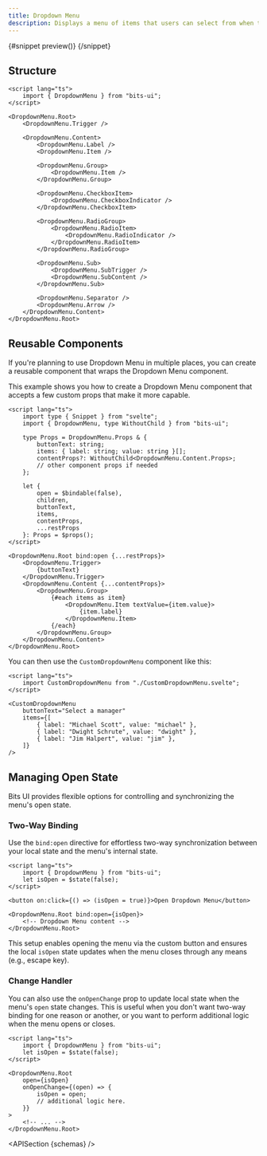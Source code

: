 ```yaml
---
title: Dropdown Menu
description: Displays a menu of items that users can select from when triggered.
---
```


<script>
	import { APISection, ComponentPreviewV2, DropdownMenuDemo } from '$lib/components'
	export let schemas;
</script>

<ComponentPreviewV2 name="dropdown-menu-demo" comp="DropdownMenu">

{#snippet preview()}
<DropdownMenuDemo />
{/snippet}

</ComponentPreviewV2>

## Structure

```svelte
<script lang="ts">
	import { DropdownMenu } from "bits-ui";
</script>

<DropdownMenu.Root>
	<DropdownMenu.Trigger />

	<DropdownMenu.Content>
		<DropdownMenu.Label />
		<DropdownMenu.Item />

		<DropdownMenu.Group>
			<DropdownMenu.Item />
		</DropdownMenu.Group>

		<DropdownMenu.CheckboxItem>
			<DropdownMenu.CheckboxIndicator />
		</DropdownMenu.CheckboxItem>

		<DropdownMenu.RadioGroup>
			<DropdownMenu.RadioItem>
				<DropdownMenu.RadioIndicator />
			</DropdownMenu.RadioItem>
		</DropdownMenu.RadioGroup>

		<DropdownMenu.Sub>
			<DropdownMenu.SubTrigger />
			<DropdownMenu.SubContent />
		</DropdownMenu.Sub>

		<DropdownMenu.Separator />
		<DropdownMenu.Arrow />
	</DropdownMenu.Content>
</DropdownMenu.Root>
```

## Reusable Components

If you're planning to use Dropdown Menu in multiple places, you can create a reusable component that wraps the Dropdown Menu component.

This example shows you how to create a Dropdown Menu component that accepts a few custom props that make it more capable.

```svelte title="CustomDropdownMenu.svelte"
<script lang="ts">
	import type { Snippet } from "svelte";
	import { DropdownMenu, type WithoutChild } from "bits-ui";

	type Props = DropdownMenu.Props & {
		buttonText: string;
		items: { label: string; value: string }[];
		contentProps?: WithoutChild<DropdownMenu.Content.Props>;
		// other component props if needed
	};

	let {
		open = $bindable(false),
		children,
		buttonText,
		items,
		contentProps,
		...restProps
	}: Props = $props();
</script>

<DropdownMenu.Root bind:open {...restProps}>
	<DropdownMenu.Trigger>
		{buttonText}
	</DropdownMenu.Trigger>
	<DropdownMenu.Content {...contentProps}>
		<DropdownMenu.Group>
			{#each items as item}
				<DropdownMenu.Item textValue={item.value}>
					{item.label}
				</DropdownMenu.Item>
			{/each}
		</DropdownMenu.Group>
	</DropdownMenu.Content>
</DropdownMenu.Root>
```

You can then use the `CustomDropdownMenu` component like this:

```svelte
<script lang="ts">
	import CustomDropdownMenu from "./CustomDropdownMenu.svelte";
</script>

<CustomDropdownMenu
	buttonText="Select a manager"
	items={[
		{ label: "Michael Scott", value: "michael" },
		{ label: "Dwight Schrute", value: "dwight" },
		{ label: "Jim Halpert", value: "jim" },
	]}
/>
```

## Managing Open State

Bits UI provides flexible options for controlling and synchronizing the menu's open state.

### Two-Way Binding

Use the `bind:open` directive for effortless two-way synchronization between your local state and the menu's internal state.

```svelte {3,6,8}
<script lang="ts">
	import { DropdownMenu } from "bits-ui";
	let isOpen = $state(false);
</script>

<button on:click={() => (isOpen = true)}>Open Dropdown Menu</button>

<DropdownMenu.Root bind:open={isOpen}>
	<!-- Dropdown Menu content -->
</DropdownMenu.Root>
```

This setup enables opening the menu via the custom button and ensures the local `isOpen` state updates when the menu closes through any means (e.g., escape key).

### Change Handler

You can also use the `onOpenChange` prop to update local state when the menu's `open` state changes. This is useful when you don't want two-way binding for one reason or another, or you want to perform additional logic when the menu opens or closes.

```svelte {3,7-11}
<script lang="ts">
	import { DropdownMenu } from "bits-ui";
	let isOpen = $state(false);
</script>

<DropdownMenu.Root
	open={isOpen}
	onOpenChange={(open) => {
		isOpen = open;
		// additional logic here.
	}}
>
	<!-- ... -->
</DropdownMenu.Root>
```

<APISection {schemas} />
